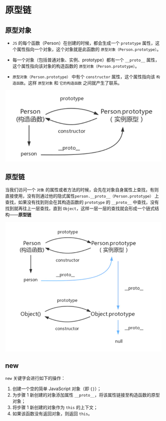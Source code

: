 # 原型链

## 原型对象

* `JS` 的每个函数（Person）在创建的时候，都会生成一个 `prototype` 属性，这个属性指向一个对象，这个对象就是此函数的 `原型对象（Person.prototype）`。

* 每一个对象（包括普通对象、实例、prototype）都有一个 `__proto__` 属性，这个属性指向该对象的构造函数的 `原型对象（Person.prototype）`。

* `原型对象（Person.prototype）` 中有个 `constructor` 属性，这个属性指向该 `构造函数`。这样 `原型对象` 和 `它的构造函数` 之间就产生了联系。

![img.png](img/prototype/img.png)

## 原型链

当我们访问一个 `对象` 的属性或者方法的时候，会先在对象自身属性上查找，有则直接使用，没有则通过他的隐式属性`person.__proto__（Person.prototype）`
上查找，如果没有找到则会在其构造函数的 `prototype` 的 `__proto__` 中查找，没有找到就再往上一层查找，直到 `Object`，这样一层一层的查找就会形成一个链式结构——**原型链**

![img.png](img/prototype/img_1.png)

## new

`new` 关键字会进行如下的操作：

1. 创建一个空的简单 JavaScript 对象（即 `{}`）；
2. 为步骤 1 新创建的对象添加属性 `__proto__`，将该属性链接至构造函数的原型对象；
3. 将步骤 1 新创建的对象作为 `this` 的上下文；
4. 如果该函数没有返回对象，则返回 `this`。
